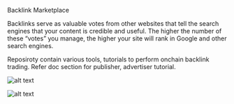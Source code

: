 Backlink Marketplace

Backlinks serve as valuable votes from other websites that tell the search engines that your content is credible and useful. 
The higher the number of these “votes” you manage, the higher your site will rank in Google and other search engines.

Reposiroty contain various tools, tutorials to perform onchain backlink trading.
Refer doc section for publisher, advertiser tutorial.

![alt text](https://github.com/seopub/backlink_publisher/blob/c00967bc0dcb65749c2e2bf0cf2e42de95fd7dae/img/publisher_page_tx.PNG?raw=true)

![alt text](https://github.com/seopub/backlink_publisher/blob/main/img/advertiser_tx.PNG?raw=true)
